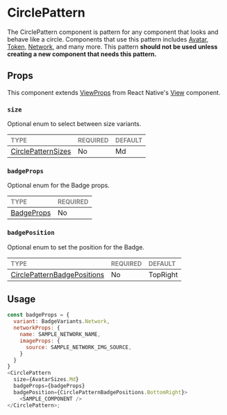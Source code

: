 # CirclePattern

The CirclePattern component is pattern for any component that looks and behave like a circle. Components that use this pattern includes [Avatar](../../../components/Avatars/Avatar/Avatar.tsx), [Token](../../../components/Tokens/Token/Token.tsx), [Network](../../../components/Networks/Network/Network.tsx), and many more. This pattern **should not be used unless creating a new component that needs this pattern.**

## Props

This component extends [ViewProps](https://reactnative.dev/docs/view-style-props) from React Native's [View](https://reactnative.dev/docs/view) component.

### `size`

Optional enum to select between size variants.

| <span style="color:gray;font-size:14px">TYPE</span> | <span style="color:gray;font-size:14px">REQUIRED</span> | <span style="color:gray;font-size:14px">DEFAULT</span> |
| :-------------------------------------------------- | :------------------------------------------------------ | :----------------------------------------------------- |
| [CirclePatternSizes](Circle.types.ts)          | No                                                     | Md                                                     |

### `badgeProps` 

Optional enum for the Badge props.

| <span style="color:gray;font-size:14px">TYPE</span> | <span style="color:gray;font-size:14px">REQUIRED</span> |
| :-------------------------------------------------- | :------------------------------------------------------ |
| [BadgeProps](../../../components/Badges/Badge/Badge.types.ts)                                      | No                                                     |

### `badgePosition`

Optional enum to set the position for the Badge.

| <span style="color:gray;font-size:14px">TYPE</span> | <span style="color:gray;font-size:14px">REQUIRED</span> | <span style="color:gray;font-size:14px">DEFAULT</span> |
| :-------------------------------------------------- | :------------------------------------------------------ | :----------------------------------------------------- |
| [CirclePatternBadgePositions](./Circle.types.ts)          | No                                                     | TopRight                                        |

## Usage

```javascript
const badgeProps = {
  variant: BadgeVariants.Network,
  networkProps: {
    name: SAMPLE_NETWORK_NAME,
    imageProps: {
      source: SAMPLE_NETWORK_IMG_SOURCE,
    }
  }
}
<CirclePattern 
  size={AvatarSizes.Md}
  badgeProps={badgeProps}
  badgePosition={CirclePatternBadgePositions.BottomRight}>
    <SAMPLE_COMPONENT />
</CirclePattern>;
```
